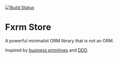 

[![Build Status](https://travis-ci.org/fxrm/fxrm-store.png?branch=master)](https://travis-ci.org/fxrm/fxrm-store)

Fxrm Store
==========

A powerful minimalist ORM library that is not an ORM.

Inspired by [business primitives](http://codebetter.com/drusellers/2010/01/27/business-primitives-1-2/) and [DDD](http://www.infoq.com/presentations/model-to-work-evans).

